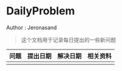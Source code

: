 # DailyProblem

Author : Jeronasand

> 这个文档用于记录每日提出的一些新问题

| 问题 | 提出日期 | 解决日期 | 相关资料 |
| ---- | -------- | -------- | -------- |
|      |          |          |          |

